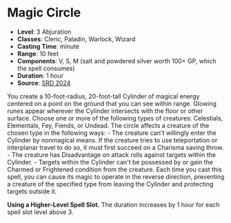 # Magic Circle

- **Level**: 3 Abjuration
- **Classes**: Cleric, Paladin, Warlock, Wizard
- **Casting Time**: minute
- **Range**: 10 feet
- **Components**: V, S, M (salt and powdered silver worth 100+ GP, which the spell consumes)
- **Duration**: 1 hour
- **Source**: [SRD 2024](../../../srds/SRD_2024.pdf)

You create a 10-foot-radius, 20-foot-tall Cylinder of magical energy centered on a point on the ground that you can see within range. Glowing runes appear wherever the Cylinder intersects with the floor or other surface. Choose one or more of the following types of creatures: Celestials, Elementals, Fey, Fiends, or Undead. The circle affects a creature of the chosen type in the following ways: - The creature can't willingly enter the Cylinder by nonmagical means. If the creature tries to use teleportation or interplanar travel to do so, it must first succeed on a Charisma saving throw. - The creature has Disadvantage on attack rolls against targets within the Cylinder. - Targets within the Cylinder can't be possessed by or gain the Charmed or Frightened condition from the creature. Each time you cast this spell, you can cause its magic to operate in the reverse direction, preventing a creature of the specified type from leaving the Cylinder and protecting targets outside it.

**Using a Higher-Level Spell Slot.** The duration increases by 1 hour for each spell slot level above 3.
